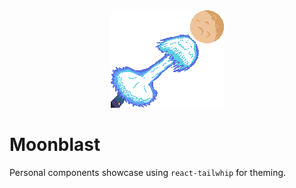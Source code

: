 <center>
  <img src="./public/logo.png" alt="Moonblast" />
</center>

# Moonblast

Personal components showcase using `react-tailwhip` for theming.
